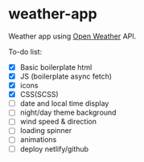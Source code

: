 # weather-app
Weather app using [Open Weather](https://openweathermap.org/) API.

To-do list:
- [x] Basic boilerplate html
- [x] JS (boilerplate async fetch)
- [x] icons
- [x] CSS(SCSS)
- [ ] date and local time display
- [ ] night/day theme background
- [ ] wind speed & direction 
- [ ] loading spinner
- [ ] animations
- [ ] deploy netlify/github
